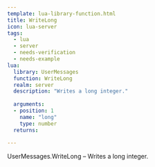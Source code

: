 ```yaml
---
template: lua-library-function.html
title: WriteLong
icon: lua-server
tags:
  - lua
  - server
  - needs-verification
  - needs-example
lua:
  library: UserMessages
  function: WriteLong
  realm: server
  description: "Writes a long integer."
  
  arguments:
  - position: 1
    name: "long"
    type: number
  returns:
    
---
```


<div class="lua__search__keywords">
UserMessages.WriteLong &#x2013; Writes a long integer.
</div>
